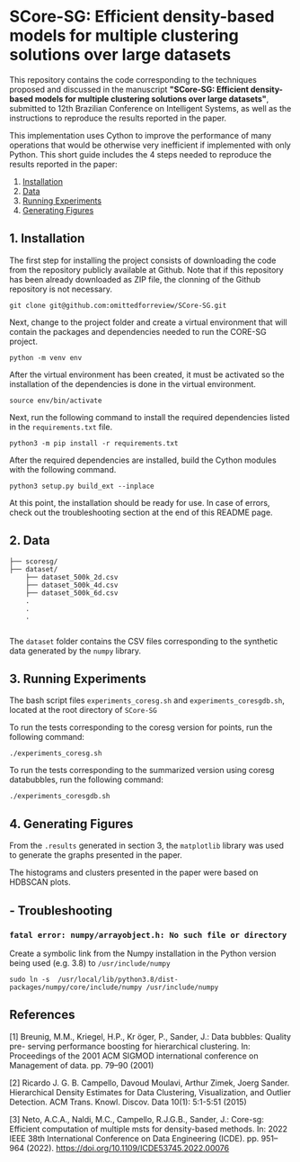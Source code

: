 # SCore-SG: Efficient density-based models for multiple clustering solutions over large datasets

This repository contains the code corresponding to the techniques proposed and discussed in the manuscript **"SCore-SG: Efficient density-based models for multiple clustering solutions over large datasets"**, submitted to 12th Brazilian Conference on Intelligent Systems, as well as the instructions to reproduce the results reported in the paper.

This implementation uses Cython to improve the performance of many operations that would be otherwise very inefficient if implemented with only Python. This short guide includes the 4 steps needed to reproduce the results reported in the paper: 
1. [Installation](#installation)
2. [Data](#data)
3. [Running Experiments](#experiments)
4. [Generating Figures](#figures)

## <a id="installation"></a> 1. Installation

The first step for installing the project consists of downloading the code from the repository publicly available at Github. Note that if this repository has been already downloaded as ZIP file, the clonning of the Github repository is not necessary. 
```
git clone git@github.com:omittedforreview/SCore-SG.git
```

Next, change to the project folder and create a virtual environment that will contain the packages and dependencies needed to run the CORE-SG project. 

```
python -m venv env
```

After the virtual environment has been created, it must be activated so the installation of the dependencies is done in the virtual environment.
```
source env/bin/activate
```

Next, run the following command to install the required dependencies listed in the `requirements.txt` file. 
```
python3 -m pip install -r requirements.txt
```

After the required dependencies are installed, build the Cython modules with the following command.
```
python3 setup.py build_ext --inplace
```

At this point, the installation should be ready for use. In case of errors, check out the troubleshooting section at the end of this README page.


## <a id="data"></a> 2. Data


```
├── scoresg/
├── dataset/
    ├── dataset_500k_2d.csv
    ├── dataset_500k_4d.csv
    ├── dataset_500k_6d.csv
    .
    .
    .
    
```

The `dataset` folder contains the CSV files corresponding to the synthetic data generated by the `numpy` library.

## <a id="experiments"></a> 3. Running Experiments

The bash script files `experiments_coresg.sh` and `experiments_coresgdb.sh`, located at the root directory of `SCore-SG` 

To run the tests corresponding to the coresg version for points, run the following command:
```
./experiments_coresg.sh
```

To run the tests corresponding to the summarized version using coresg databubbles, run the following command:
```
./experiments_coresgdb.sh
```

## <a id="figures"></a> 4. Generating Figures

From the `.results` generated in section 3, the `matplotlib` library was used to generate the graphs presented in the paper.

The histograms and clusters presented in the paper were based on HDBSCAN plots.

## - <a id="troubleshooting"></a> Troubleshooting

### `fatal error: numpy/arrayobject.h: No such file or directory`

Create a symbolic link from the Numpy installation in the Python version being used (e.g. 3.8) to `/usr/include/numpy`

```
sudo ln -s  /usr/local/lib/python3.8/dist-packages/numpy/core/include/numpy /usr/include/numpy
```

## References
<a id="1">[1]</a> 
Breunig, M.M., Kriegel, H.P., Kr ̈oger, P., Sander, J.: Data bubbles: Quality pre-
serving performance boosting for hierarchical clustering. In: Proceedings of the
2001 ACM SIGMOD international conference on Management of data. pp. 79–90
(2001)

<a id="2">[2]</a> 
Ricardo J. G. B. Campello, Davoud Moulavi, Arthur Zimek, Joerg Sander. 
Hierarchical Density Estimates for Data Clustering, Visualization, and Outlier Detection.
ACM Trans. Knowl. Discov. Data 10(1): 5:1-5:51 (2015)

<a id="3">[3]</a> 
Neto, A.C.A., Naldi, M.C., Campello, R.J.G.B., Sander, J.: Core-sg: Efficient
computation of multiple msts for density-based methods. In: 2022 IEEE 38th
International Conference on Data Engineering (ICDE). pp. 951–964 (2022).
https://doi.org/10.1109/ICDE53745.2022.00076
